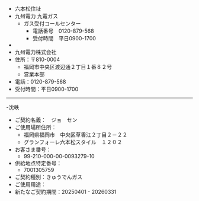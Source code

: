 - 六本松住址
- 九州電力 九電ガス
	- ガス受付コールセンター
		- 電話番号　0120-879-568
		- 受付時間　平日0900-1700
-
- 九州電力株式会社
- 住所：〒810-0004
	- 福岡市中央区渡辺通２丁目１番８２号
	- 営業本部
- 電話：0120-879-568
- 受付時間：平日0900-1700
- ---
-沈軼
- ご契約名義：　ジョ　セン
- ご使用場所住所：
	- 福岡県福岡市　中央区草香江２丁目２－２２
	- グランフォーレ六本松スタイル　１２０２
- お客さま番号：
	- 99-210-000-00-0093279-10
- 供給地点特定番号：
	- 7001305759
- ご契約種別：きゅうでんガス
- ご使用用途：
- 新たなご契約期間：20250401 - 20260331
